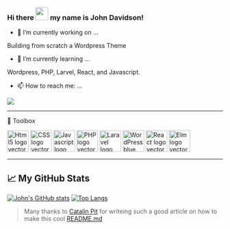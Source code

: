 ### Hi there <img src="https://raw.githubusercontent.com/MartinHeinz/MartinHeinz/master/wave.gif" width="30px"> my name is John Davidson!

- 🔭 I’m currently working on ...

Building from scratch a Wordpress Theme

- 🌱 I’m currently learning ...

Wordpress, PHP, Larvel, React, and Javascript. 

- 📫 How to reach me: ...

 <img src="https://img.shields.io/badge/My%20Email-contact%40johndavidson.dev-blue">
 
 --------

🧰 Toolbox

<img src="https://cdn.worldvectorlogo.com/logos/html5-1.svg" alt="Html5 logo vector" width="50" height="50"> <img src="https://cdn.worldvectorlogo.com/logos/css-5.svg" alt="CSS logo vector" width="50" height="50"> <img src="https://cdn.worldvectorlogo.com/logos/logo-javascript.svg" alt="Javascript logo vector" width="50" height="50"> <img src="https://cdn.worldvectorlogo.com/logos/php-1.svg" alt="PHP logo vector" width="50" height="50"> <img src="https://cdn.worldvectorlogo.com/logos/laravel-2.svg" alt="Laravel logo vector" width="50" height="50"> <img src="https://cdn.worldvectorlogo.com/logos/wordpress-blue.svg" alt="WordPress blue logo vector" width="50" height="50"> <img src="https://cdn.worldvectorlogo.com/logos/react-1.svg" alt="React logo vector" width="50" height="50"> <img src="https://cdn.worldvectorlogo.com/logos/elm.svg" alt="Elm logo vector" width="50" height="50">

--------

## &#x1f4c8; My GitHub Stats

[![John's GitHub stats](https://github-readme-stats.vercel.app/api?username=xuz99&theme=synthwave)](https://github.com/anuraghazra/github-readme-stats) [![Top Langs](https://github-readme-stats.vercel.app/api/top-langs/?username=xuz99&css&theme=synthwave&layout=compact)](https://github.com/anuraghazra/github-readme-stats)

> Many thanks to [Catalin Pit](https://github.com/catalinpit) for writeing such a good article on how to make this cool [README.md](https://dev.to/codeloungedev/how-to-create-a-kickass-github-profile-page-408a7)
